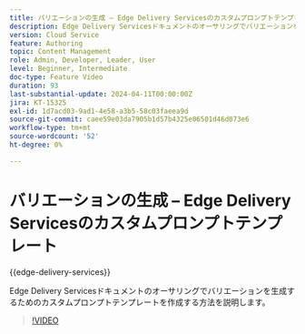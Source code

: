 ```yaml
---
title: バリエーションの生成 – Edge Delivery Servicesのカスタムプロンプトテンプレート
description: Edge Delivery Servicesドキュメントのオーサリングでバリエーションを生成するためのカスタムプロンプトテンプレートを作成する方法を説明します。
version: Cloud Service
feature: Authoring
topic: Content Management
role: Admin, Developer, Leader, User
level: Beginner, Intermediate
doc-type: Feature Video
duration: 93
last-substantial-update: 2024-04-11T00:00:00Z
jira: KT-15325
exl-id: 1d7acd03-9ad1-4e58-a3b5-58c03faeea9d
source-git-commit: caee59e03da7905b1d57b4325e06501d46d073e6
workflow-type: tm+mt
source-wordcount: '52'
ht-degree: 0%

---
```


# バリエーションの生成 – Edge Delivery Servicesのカスタムプロンプトテンプレート

{{edge-delivery-services}}

Edge Delivery Servicesドキュメントのオーサリングでバリエーションを生成するためのカスタムプロンプトテンプレートを作成する方法を説明します。

>[!VIDEO](https://video.tv.adobe.com/v/3428316/?learn=on)


